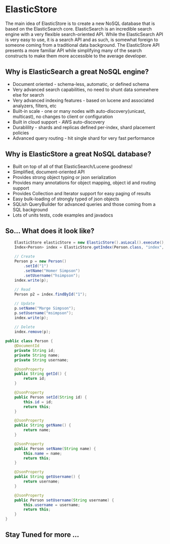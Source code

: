 # ElasticStore

The main idea of ElasticStore is to create a new NoSQL database that is based on the ElasticSearch core. ElasticSearch is an incredible search engine with a very flexible search-oriented API.
While the ElasticSearch API is very easy to use, it is a search API and as such, is somewhat foreign to someone coming from a traditional data background.
The ElasticStore API presents a more familiar API while simplifying many of the search constructs to make them more accessible to the average developer.

## Why is ElasticSearch a great NoSQL engine?
* Document oriented - schema-less, automatic, or defined schema
* Very advanced search capabilities, no need to shunt data somewhere else for search
* Very advanced indexing features - based on lucene and associated analyzers, filters, etc
* Built-in scale - one or many nodes with auto-discovery(unicast, multicast), no changes to client or configuration
* Built in cloud support - AWS auto-discovery
* Durablility - shards and replicas defined per-index, shard placement policies
* Advanced query routing - hit single shard for very fast performance

## Why is ElasticStore a great NoSQL database?
* Built on top of all of that ElasticSearch/Lucene goodness!
* Simplified, document-oriented API
* Provides strong object typing or json serialization
* Provides many annotations for object mapping, object id and routing support
* Provides Collection and Iterator support for easy paging of results
* Easy bulk-loading of strongly typed of json objects
* SQLish QueryBuilder for advanced queries and those coming from a SQL background
* Lots of units tests, code examples and javadocs

## So... What does it look like?
```java
    ElasticStore elasticStore = new ElasticStore().asLocal().execute();
    Index<Person> index = ElasticStore.getIndex(Person.class, "index", "type");

    // Create
    Person p = new Person()
        .setId("1")
        .setName("Homer Simpson")
        .setUsername("hsimpson");
    index.write(p);
            
    // Read
    Person p2 = index.findById("1");

    // Update
    p.setName("Marge Simpson");
    p.setUsername("msimpson");
    index.write(p);
            
    // Delete
    index.remove(p);
```

```java
public class Person {
    @DocumentId
    private String id;
    private String name;
    private String username;

    @JsonProperty
    public String getId() {
        return id;
    }

    @JsonProperty
    public Person setId(String id) {
        this.id = id;
        return this;
    }

    @JsonProperty
    public String getName() {
        return name;
    }

    @JsonProperty
    public Person setName(String name) {
        this.name = name;
        return this;
    }

    @JsonProperty
    public String getUsername() {
        return username;
    }

    @JsonProperty
    public Person setUsername(String username) {
        this.username = username;
        return this;
    }
}
```

## Stay Tuned for more ...
